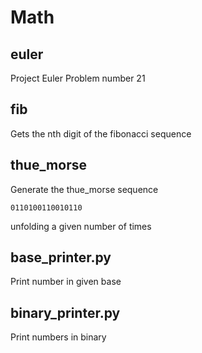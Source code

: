 Math
====

euler
-----
Project Euler Problem number 21

fib
---
Gets the nth digit of the fibonacci sequence

thue_morse
----------
Generate the thue_morse sequence

    0110100110010110

unfolding a given number of times

base_printer.py
---------------
Print number in given base

binary_printer.py
-----------------
Print numbers in binary
